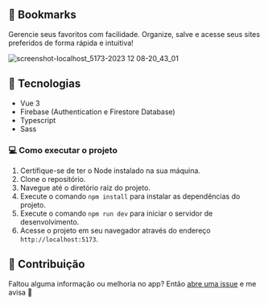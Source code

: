 ## 🔖 Bookmarks
Gerencie seus favoritos com facilidade. Organize, salve e acesse seus sites preferidos de forma rápida e intuitiva!

![screenshot-localhost_5173-2023 12 08-20_43_01](https://github.com/ClodoaldoDantas/bookmarks/assets/32376905/79a29795-574a-4425-b6b0-a541885f3a25)

## 🚀 Tecnologias

- Vue 3
- Firebase (Authentication e Firestore Database)
- Typescript
- Sass

 ### 💻 Como executar o projeto

1. Certifique-se de ter o Node instalado na sua máquina.
2. Clone o repositório.
3. Navegue até o diretório raiz do projeto.
4. Execute o comando `npm install` para instalar as dependências do projeto.
5. Execute o comando `npm run dev` para iniciar o servidor de desenvolvimento.
6. Acesse o projeto em seu navegador através do endereço `http://localhost:5173`.

## 💪 Contribuição

Faltou alguma informação ou melhoria no app? Então [abre uma issue](https://github.com/clodoaldodantas/bookmarks/issues/new) e me avisa :hugs:
